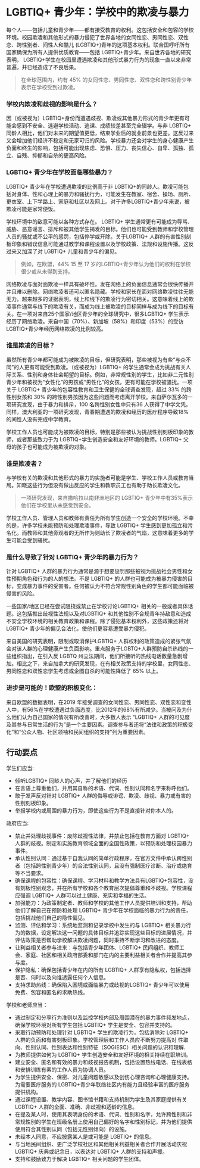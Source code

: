 # LGBTIQ+ 青少年：学校中的欺凌与暴力

每个人——包括儿童和青少年——都有接受教育的权利。这包括安全和包容的学校环境。校园欺凌和其他形式的暴力侵犯了世界各地的女同性恋、男同性恋、双性恋、跨性别者、间性人和酷儿 (LGBTIQ+)青年的这项基本权利。联合国呼吁所有国家确保为所有人提供优质教育——包括 LGBTIQ+青少年。来自世界各地的研究表明， LGBTIQ+学生在校园里遭遇欺凌和其他形式暴力行为的现象一直以来非常普遍，并已经造成了不良后果。

> 在全球范围内，约有 45% 的女同性恋、男同性恋、双性恋和跨性别青少年表示在学校受到过欺凌。

### **学校内欺凌和歧视的影响是什么？**

因（或被视为）LGBTIQ+身份而遭遇歧视、欺凌或其他暴力形式的青少年更有可能会感到不安全、逃避学校活动、逃课、成绩较差甚至完全辍学。与非 LGBTIQ+ 同龄人相比，他们对未来的期望值更低，结束学业后的就业前景也更差。这反过来又会增加他们经济不稳定和无家可归的风险。学校暴力还会对学生的身心健康产生负面和终生的影响，包括可能出现焦虑、恐惧、压力、丧失信心、自卑、孤独、孤立、自残、抑郁和自杀的更高风险。

### **LGBTIQ+ 青少年在学校面临哪些暴力？**

LGBTIQ+ 青少年在学校遭遇欺凌的比例高于非 LGBTIQ+的同龄人。欺凌可能包括对身体、性和心理上的暴力和骚扰行为，可能发生在教室、宿舍、操场、厕所、更衣室、上下学路上、家庭和社区以及网上。对于许多LGBTIQ+青少年来说，被欺凌可能是家常便饭。

学校环境中的敌意可能以各种方式存在。 LGBTIQ+ 学生通常更有可能成为辱骂、威胁、恶意谣言、排斥和被其他学生揭发的目标。他们也可能受到教师和学校管理人员的骚扰或不公平的惩罚，包括停学或开除。关于LGBTIQ+ 人群的有害性别刻板印象和错误信息可能通过教学和课程设置以及学校政策、法规和设施传播。这反过来又加深了对 LGBTIQ+ 儿童和青少年的偏见。

> 例如，在欧盟，44% 15 至 17 岁的LGBTIQ+青少年认为他们的权利在学校很少或从未得到支持。

网络欺凌与面对面欺凌一样具有破坏性。发在网络上的负面信息通常会很快传播开并且难以删除。网络欺凌者还可以匿名隐藏。学校和家长在面对网络欺凌往往无能无力。越来越多的证据表明，线上和线下的欺凌行为密切相关。这意味着线上的欺凌事件通常与线下的欺凌有关，而成为线上被欺凌的目标同样与成为线下的目标有关。在一项对来自25个国家/地区青少年的全球研究中，很多LGBTIQ+ 学生表示经历了网络欺凌。来自中国（70%）、新加坡（58%）和印度（53%）的受访LGBTIQ+青少年经历网络欺凌的比例较高。

### **谁是欺凌的目标？**

虽然所有青少年都可能成为被欺凌的目标，但研究表明，那些被视为有些“与众不同”的人更有可能受到欺凌。（或被视为）LGBTIQ+ 的学生通常会成为挑战有关人际关系、性别和身体社会期望的目标。例如，非常规性别的学生，比如非二元性别青少年和被视为“女性化”的男孩或“男性化”的女孩，更有可能在学校被骚扰。一项关于 LGBTIQ+ 青少年的包容性教育和卫生保健的全球调查发现，超过 33% 的跨性别女孩和 30% 的跨性别男孩因为这些问题而考虑离开学校。来自萨尔瓦多的一项研究发现，由于暴力和排斥，100 名跨性别女性中只有36 人获得了中学文凭。同样，澳大利亚的一项研究发现，青春期遭遇的欺凌和经历的医疗程序导致18% 的间性人没有完成中学教育。

学校工作人员也可能成为被欺凌的目标，特别是那些被认为挑战性别刻板印象的教师，或者那些致力于为 LGBTIQ+学生创造安全和友好环境的教师。LGBTIQ+ 父母的孩子也可能成为被欺凌的对象。

### **谁是欺凌者？**

与学校有关的欺凌和其他形式的暴力的实施者可能是学生、学校工作人员或教育当局。知晓这些行为但没有做出反应的学生和教职员工也有助于助长欺凌文化。

> 一项研究发现，来自撒哈拉以南非洲地区的 LGBTIQ+ 青少年中有35%表示他们在学校里从未感觉到安全。

学校工作人员、管理人员和教师有责任为所有学生创造一个安全的学校环境。不幸的是，许多学校未能预防和处理欺凌事件，导致 LGBTIQ+ 学生感到更加孤立和污名化。而教师和其他旁观者的无所作为则助长了欺凌者的气焰，这意味着更多的学生可能会受到骚扰。

### **是什么导致了针对 LGBTIQ+ 青少年的暴力行为？**

针对 LGBTIQ+ 人群的暴力行为通常是源于想要惩罚那些被视为挑战社会男性和女性预期角色和行为的人的想法。不是 LGBTIQ+ 的人群也可能成为被暴力侵害的目标，变成暴力事件的受害者。任何被认为不符合常规性别角色的学生都可能面临被侵害的风险。

一些国家/地区已经在尝试阻挠或禁止在学校讨论LGBTIQ+ 相关的一般或者具体话题。这包括推出歧视性法规以及对LGBTIQ+ 和其他性别不合规青年持敌意和造成不安全学校环境的相关教育政策和课程。除了侵犯基本权利外，这些政策还将对 LGBTIQ+ 青少年的偏见合法化，使他们更容易遭受暴力侵犯。

来自美国的研究表明，限制或取消保护LGBTIQ+ 人群权利的政策造成的紧张气氛会对该人群的心理健康产生负面影响。重点服务于LGBTQ+人群预防自杀热线的一些组织指出，在引入反 LGBTQ 州立法期间，他们所接听的热线电话数量急剧增加。相比之下，来自加拿大的研究发现，在有相关政策支持的学校里，女同性恋、男同性恋和双性恋学生考虑或企图自杀的可能性降低了 65% 以上。

### 进步是可能的！欧盟的积极变化：

来自欧盟的数据表明，在2019 年接受调查的女同性恋、男同性恋、双性恋和变性人中，有56%在学校遭遇过负面态度，比2012年的68%有所减少。当被问及为什么他们认为自己国家的情况有所改善时，大多数人表示 “LGBTIQ+ 人群的可见度及其参与日常生活的行为”是一个主要因素。调查参与者还将“法律和政策的积极变化”和“公众人物、社区领袖和民间组织的支持”列为重要因素。

## 行动要点

学生们应当:

-   倾听LGBTIQ+ 同龄人的心声，并了解他们的经历
-   在言语上尊重他们，并用其自称的术语、代词、性别认同和名字来称呼他们。
-   敢于发声反对针对 LGBTIQ+ 人群的侮辱或诽谤、欺凌、歧视、暴力或有害的性别刻板印象。
-   举报学校内或周围的暴力行为，即使这些行为不是直接针对你本人的。

政府应当:

-   禁止并处理歧视事件：废除歧视性法律，并禁止包括在教育方面对 LGBTIQ+ 人群的歧视。制定和实施教育领域全面的全国性政策，以预防和处理校园暴力事件。
-   承认性别认同：通过基于自我认同的简单行政程序，在官方文件中承认跨性别者（包括跨性别青少年）的合法性别认同，且没有强制医疗诊断、治疗或绝育等不当要求。
-   确保课程的包容性：确保课程、学习材料和教学方法具有LGBTIQ+包容性，没有刻板性别观念，并在所有学校和各个教育层次提倡尊重和不歧视。学校课程应强调 LGBTIQ+ 人群可以过上健康、充实和幸福的生活。
-   加强能力：为政策制定者、教师和学校的其他工作人员提供培训和支持，帮助他们了解自己在预防和处理 LGBTIQ+ 青少年在学校面临的暴力行为的责任，包括挑战他们自己的隐性偏见。
-   监测、评估和学习：系统地监测和记录学校中发生的与 LGBTIQ+ 相关暴力行为的数据，设定解决这一问题的具体目标并追踪实现这些目标的进展情况，并评估政策是否帮助学校解决欺凌问题，同时秉持不断学习和改进的态度。
-   让利益相关者参与进来：与包括青少年团体、LGBTIQ+ 民间组织、教师工会、家庭、社区和相关政府部委和部门在内的主要利益相关者合作并提高其参与度。
-   保护隐私：确保包括青少年在内的所有 LGBTIQ+ 人群享有隐私权，包括选择是否、何时以及向谁透露任何个人信息。
-   支持求助热线：确保陷入困境或面临暴力或歧视的LGBTIQ+ 青少年可以使用免费、包容和匿名的求助热线。

学校和老师应当：

-   通过制定和分享行为准则以及监控学校内部及周围潜在的暴力事件频发地点，确保学校环境对所有学生包括 LGBTIQ+ 学生是安全、包容并支持的。
-   采取行动预防和处理针对 LGBTIQ+ 学生的欺凌行为，包括消除对 LGBTIQ+ 人群的负面和有害刻板印象。学校管理层和工作人员应不断努力提高对 性取向、性别认同、性别表达和性别特征（SOGIESC）相关问题的认识和理解.
-   为教​​师提供如何为 LGBTIQ+ 学生创造安全和友好环境的相关持续在职培训。
-   建立安全、匿名和有效的暴力和歧视报告机制，包括设置热线电话、在线表格和安排训练有素的工作人员为协调人员。
-   为学生提供安全、保密、对儿童问题敏感以及创伤心理咨询和心理健康支持。为需要医疗服务的 LGBTIQ+青少年联络社区内有能力且经验丰富的医疗服务提供机构。
-   通过课程设置、教学内容、图书馆书籍和支持机制为学生及其家庭提供有关 LGBTIQ+ 人群的全面、准确、非歧视和适龄的信息。
-   在提及某人时，使用其表明身份的术语、代词、性别和名字，允许跨性别和非常规性别的学生在班级名册上使用自己偏好的名字和性别标记，并为他们提供使用符合其性别认同（包括无性别倾向）的设施。
-   未经本人同意，不应披露某人是或可能是 LGBTIQ+ 的信息。
-   与当地民间组织、更广泛学校社区和其他相关利益相关者合作开展活动庆祝 LGBTIQ+ 庆典或纪念日，以表达对 LGBTIQ+ 人群的支持和声援。
-   支持和鼓励致力于解决 LGBTIQ+ 相关问题的学生团体。
